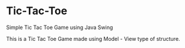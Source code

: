 # Tic-Tac-Toe
 Simple Tic Tac Toe Game using Java Swing

 This is a Tic Tac Toe Game made using Model - View type of structure.
